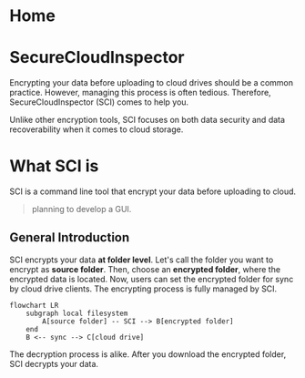 # Home

# SecureCloudInspector

Encrypting your data before uploading to cloud drives should be a common practice. However, managing this process is often tedious. Therefore, SecureCloudInspector (SCI) comes to help you.

Unlike other encryption tools, SCI focuses on both data security and data recoverability when it comes to cloud storage.

# What SCI is

SCI is a command line tool that encrypt your data before uploading to cloud.

> planning to develop a GUI.

## General Introduction

SCI encrypts your data **at folder level**. Let's call the folder you want to encrypt as **source folder**. Then, choose an **encrypted folder**, where the encrypted data is located. Now, users can set the encrypted folder for sync by cloud drive clients. The encrypting process is fully managed by SCI.

```mermaid
flowchart LR
    subgraph local filesystem
        A[source folder] -- SCI --> B[encrypted folder]
    end
    B <-- sync --> C[cloud drive]
```

The decryption process is alike. After you download the encrypted folder, SCI decrypts your data.
